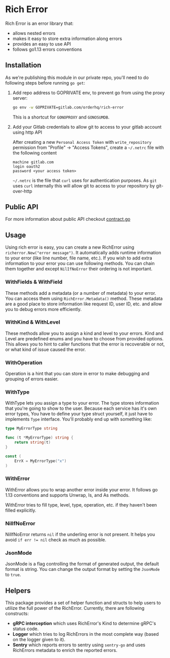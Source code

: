 # Rich Error

Rich Error is an error library that:

- allows nested errors
- makes it easy to store extra information along errors
- provides an easy to use API
- follows go1.13 errors conventions

## Installation

As we're publishing this module in our private repo, you'll need to do following steps before running `go get`:

1. Add repo address to GOPRIVATE env, to prevent go from using the proxy server:

    ```bash
    go env -w GOPRIVATE=gitlab.com/orderhq/rich-error
    ```

    This is a shortcut for `GONOPROXY` and `GONOSUMDB`.

2. Add your Gitlab credentials to allow git to access to your gitlab account using http API

    After creating a new `Personal Access Token` with `write_repository` permission from "Profile" -> "Access Tokens",
    create a `~/.netrc` file with the following content

    ```
    machine gitlab.com
    login oauth2
    password <your access token>

    ```

    `~/.netrc` is the file that `curl` uses for authentication purposes. As `git` uses `curl` internally this will allow
    git to access to your repository by git-over-http

## Public API

For more information about public API checkout [contract.go](./contract.go)

## Usage

Using rich error is easy, you can create a new RichError using `richerror.New("error message")`. It automatically adds
runtime information to your error (like line number, file name, etc.). If you wish to add extra information to your error
you can use following methods. You can chain them together and except `NilIfNoError` their ordering is not
important.

### WithFields & WithField

These methods add a metadata (or a number of metadata) to your error. You can access them using `RichError.Metadata()`
method. These metadata are a good place to store information like request ID, user ID, etc. and allow you to debug errors
more efficiently.

### WithKind & WithLevel

These methods allow you to assign a kind and level to your errors. Kind and Level are predefined enums and you have to
choose from provided options. This allows you to hint to caller functions that the error is recoverable or not, or what
kind of issue caused the error.

### WithOperation

Operation is a hint that you can store in error to make debugging and grouping of errors easier.

### WithType

WithType lets you assign a type to your error. The type stores information that you're going to show to the user.
Because each service has it's own error types, You have to define your type struct yourself, it just have to implements
`Type` interface. You'll probably end up with something like:

```go
type MyErrorType string

func (t *MyErrorType) string {
    return string(t)
}

const (
    ErrX = MyErrorType("x")
)
```

### WithError

WithError allows you to wrap another error inside your error. It follows go 1.13 conventions and supports Unwrap, Is,
and As methods.

WithError tries to fill type, level, type, operation, etc. if they haven't been filled explicitly.

### NilIfNoError

NilIfNoError returns `nil` if the underling error is not present. It helps you avoid `if err != nil` check as much as possible.

### JsonMode

JsonMode is a flag controlling the format of generated output, the default format is string. You can change the output format by setting the `JsonMode` to `true`.

## Helpers

This package provides a set of helper function and structs to help users to utilize the full power of the RichError.
Currently, there are following constructs:
- **gRPC interception** which uses RichError's Kind to determine gRPC's status code.
- **Logger** which tries to log RichErrors in the most complete way (based on the logger given to it).
- **Sentry** which reports errors to sentry using `sentry-go` and uses RichErrors metadata to enrich the reported errors.
